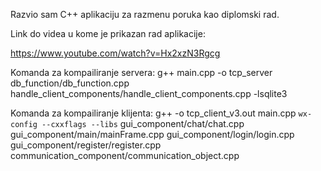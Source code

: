 Razvio sam C++ aplikaciju za razmenu poruka kao diplomski rad.

Link do videa u kome je prikazan rad aplikacije:

https://www.youtube.com/watch?v=Hx2xzN3Rgcg

Komanda za kompailiranje servera:
g++ main.cpp -o tcp_server db_function/db_function.cpp handle_client_components/handle_client_components.cpp -lsqlite3

Komanda za kompailiranje klijenta:
g++ -o tcp_client_v3.out main.cpp `wx-config --cxxflags --libs` gui_component/chat/chat.cpp gui_component/main/mainFrame.cpp gui_component/login/login.cpp gui_component/register/register.cpp communication_component/communication_object.cpp
